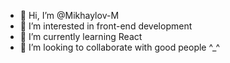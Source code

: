 - 👋 Hi, I’m @Mikhaylov-M
- 👀 I’m interested in front-end development
- 🌱 I’m currently learning React
- 💞️ I’m looking to collaborate with good people ^_^

<!---
Mikhaylov-M/Mikhaylov-M is a ✨ special ✨ repository because its `README.md` (this file) appears on your GitHub profile.
You can click the Preview link to take a look at your changes.
--->
